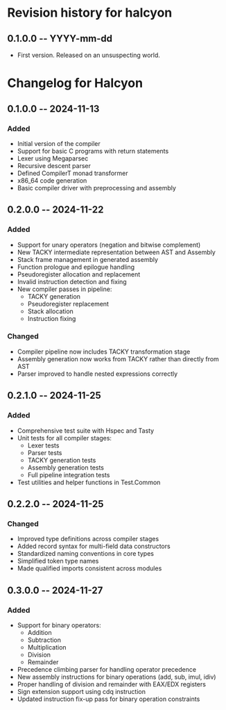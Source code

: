 # Revision history for halcyon

## 0.1.0.0 -- YYYY-mm-dd

* First version. Released on an unsuspecting world.
# Changelog for Halcyon

## 0.1.0.0 -- 2024-11-13

### Added
- Initial version of the compiler
- Support for basic C programs with return statements 
- Lexer using Megaparsec
- Recursive descent parser
- Defined CompilerT monad transformer
- x86_64 code generation
- Basic compiler driver with preprocessing and assembly

## 0.2.0.0 -- 2024-11-22

### Added
- Support for unary operators (negation and bitwise complement)
- New TACKY intermediate representation between AST and Assembly
- Stack frame management in generated assembly
- Function prologue and epilogue handling
- Pseudoregister allocation and replacement
- Invalid instruction detection and fixing
- New compiler passes in pipeline:
  - TACKY generation
  - Pseudoregister replacement
  - Stack allocation
  - Instruction fixing

### Changed
- Compiler pipeline now includes TACKY transformation stage
- Assembly generation now works from TACKY rather than directly from AST
- Parser improved to handle nested expressions correctly

## 0.2.1.0 -- 2024-11-25

### Added
- Comprehensive test suite with Hspec and Tasty
- Unit tests for all compiler stages:
  - Lexer tests
  - Parser tests
  - TACKY generation tests 
  - Assembly generation tests
  - Full pipeline integration tests
- Test utilities and helper functions in Test.Common

## 0.2.2.0 -- 2024-11-25

### Changed
- Improved type definitions across compiler stages
- Added record syntax for multi-field data constructors
- Standardized naming conventions in core types
- Simplified token type names
- Made qualified imports consistent across modules

## 0.3.0.0 -- 2024-11-27

### Added
- Support for binary operators:
  - Addition
  - Subtraction  
  - Multiplication
  - Division
  - Remainder
- Precedence climbing parser for handling operator precedence
- New assembly instructions for binary operations (add, sub, imul, idiv)
- Proper handling of division and remainder with EAX/EDX registers
- Sign extension support using cdq instruction
- Updated instruction fix-up pass for binary operation constraints